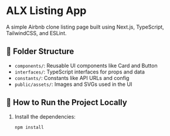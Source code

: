 # ALX Listing App

A simple Airbnb clone listing page built using Next.js, TypeScript, TailwindCSS, and ESLint.

## 📁 Folder Structure

- `components/`: Reusable UI components like Card and Button
- `interfaces/`: TypeScript interfaces for props and data
- `constants/`: Constants like API URLs and config
- `public/assets/`: Images and SVGs used in the UI

## 🚀 How to Run the Project Locally

1. Install the dependencies:
   ```bash
   npm install

